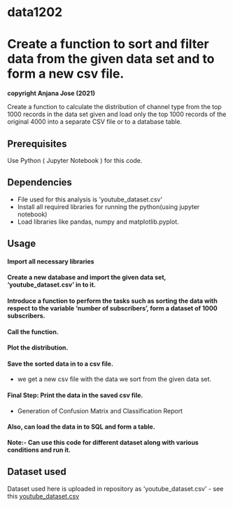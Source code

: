 # data1202
# Create a function to sort and filter data from the given data set and to form a new csv file.

**copyright Anjana Jose (2021)**

Create a function to calculate the distribution of channel type from the top 1000 records in the data set given and load only the top 1000 records of the original 4000 into a separate CSV file or to a database table. 


## Prerequisites
Use Python ( Jupyter Notebook ) for this code.

## Dependencies
- File used for this analysis is 'youtube_dataset.csv'
- Install all required libraries for running the python(using jupyter notebook)
- Load libraries like pandas, numpy and matplotlib.pyplot.

## Usage
#### Import all necessary libraries 
#### Create a new database and import the given data set, ‘youtube_dataset.csv’ in to it.
#### Introduce a function to perform the tasks such as sorting the data with respect to the variable ‘number of subscribers’, form a dataset of 1000 subscribers.
#### Call the function.
#### Plot the distribution. 
#### Save the sorted data in to a csv file.

- we get a new csv file with the data we sort from the given data set.
#### Final Step: Print the data in the saved csv file.
- Generation of Confusion Matrix and Classification Report
#### Also, can load the data in to SQL and form a table.


**Note:- Can use this code for different dataset along with various conditions and run it.**

## Dataset used
Dataset used here is uploaded in repository as 'youtube_dataset.csv' - see this [youtube_dataset.csv](youtube_dataset.csv)
